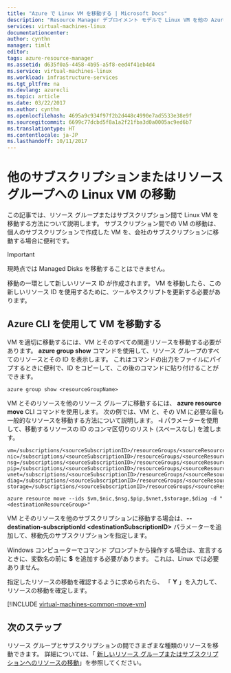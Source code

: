 ```yaml
---
title: "Azure で Linux VM を移動する | Microsoft Docs"
description: "Resource Manager デプロイメント モデルで Linux VM を他の Azure サブスクリプションまたはリソース グループに移動します。"
services: virtual-machines-linux
documentationcenter: 
author: cynthn
manager: timlt
editor: 
tags: azure-resource-manager
ms.assetid: d635f0a5-4458-4b95-a5f8-eed4f41eb4d4
ms.service: virtual-machines-linux
ms.workload: infrastructure-services
ms.tgt_pltfrm: na
ms.devlang: azurecli
ms.topic: article
ms.date: 03/22/2017
ms.author: cynthn
ms.openlocfilehash: 4695a9c934f97f2b2d448c4990e7ad5533e38e9f
ms.sourcegitcommit: 6699c77dcbd5f8a1a2f21fba3d0a0005ac9ed6b7
ms.translationtype: HT
ms.contentlocale: ja-JP
ms.lasthandoff: 10/11/2017
---
```

# <a name="move-a-linux-vm-to-another-subscription-or-resource-group"></a>他のサブスクリプションまたはリソース グループへの Linux VM の移動
この記事では、リソース グループまたはサブスクリプション間で Linux VM を移動する方法について説明します。 サブスクリプション間での VM の移動は、個人のサブスクリプションで作成した VM を、会社のサブスクリプションに移動する場合に便利です。

> [!IMPORTANT]
>現時点では Managed Disks を移動することはできません。 
>
>移動の一環として新しいリソース ID が作成されます。 VM を移動したら、この新しいリソース ID を使用するために、ツールやスクリプトを更新する必要があります。 
> 
> 

## <a name="use-the-azure-cli-to-move-a-vm"></a>Azure CLI を使用して VM を移動する
VM を適切に移動するには、VM とそのすべての関連リソースを移動する必要があります。 **azure group show** コマンドを使用して、リソース グループのすべてのリソースとその ID を表示します。 これはコマンドの出力をファイルにパイプするときに便利で、ID をコピーして、この後のコマンドに貼り付けることができます。

    azure group show <resourceGroupName>

VM とそのリソースを他のリソース グループに移動するには、 **azure resource move** CLI コマンドを使用します。 次の例では、VM と、その VM に必要な最も一般的なリソースを移動する方法について説明します。 **-i** パラメーターを使用して、移動するリソースの ID のコンマ区切りのリスト (スペースなし) を渡します。

    vm=/subscriptions/<sourceSubscriptionID>/resourceGroups/<sourceResourceGroup>/providers/Microsoft.Compute/virtualMachines/<vmName>
    nic=/subscriptions/<sourceSubscriptionID>/resourceGroups/<sourceResourceGroup>/providers/Microsoft.Network/networkInterfaces/<nicName>
    nsg=/subscriptions/<sourceSubscriptionID>/resourceGroups/<sourceResourceGroup>/providers/Microsoft.Network/networkSecurityGroups/<nsgName>
    pip=/subscriptions/<sourceSubscriptionID>/resourceGroups/<sourceResourceGroup>/providers/Microsoft.Network/publicIPAddresses/<publicIPName>
    vnet=/subscriptions/<sourceSubscriptionID>/resourceGroups/<sourceResourceGroup>/providers/Microsoft.Network/virtualNetworks/<vnetName>
    diag=/subscriptions/<sourceSubscriptionID>/resourceGroups/<sourceResourceGroup>/providers/Microsoft.Storage/storageAccounts/<diagnosticStorageAccountName>
    storage=/subscriptions/<sourceSubscriptionID>/resourceGroups/<sourceResourceGroup>/providers/Microsoft.Storage/storageAccounts/<storageAcountName>      

    azure resource move --ids $vm,$nic,$nsg,$pip,$vnet,$storage,$diag -d "<destinationResourceGroup>"

VM とそのリソースを他のサブスクリプションに移動する場合は、**--destination-subscriptionId &#60;destinationSubscriptionID&#62;** パラメーターを追加して、移動先のサブスクリプションを指定します。

Windows コンピューターでコマンド プロンプトから操作する場合は、宣言するときに、変数名の前に **$** を追加する必要があります。 これは、Linux では必要ありません。

指定したリソースの移動を確認するように求められたら、 「 **Y** 」を入力して、リソースの移動を確定します。

[!INCLUDE [virtual-machines-common-move-vm](../../../includes/virtual-machines-common-move-vm.md)]

## <a name="next-steps"></a>次のステップ
リソース グループとサブスクリプションの間でさまざまな種類のリソースを移動できます。 詳細については、「 [新しいリソース グループまたはサブスクリプションへのリソースの移動](../../resource-group-move-resources.md)」を参照してください。    

